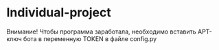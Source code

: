 # Individual-project

Внимание! Чтобы программа заработала, необходимо вставить APT-ключ бота в переменную TOKEN в файле config.py
